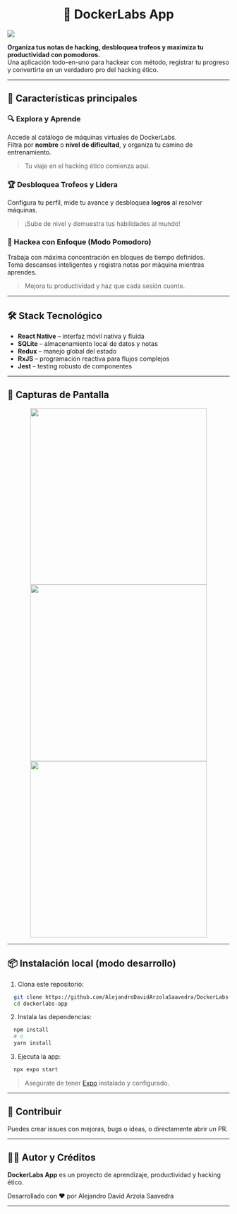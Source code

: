 <h1 align="center">🐳 DockerLabs App</h1>

<img src="https://i.imgur.com/MFBAi5h.png">

**Organiza tus notas de hacking, desbloquea trofeos y maximiza tu productividad con pomodoros.**  
Una aplicación todo-en-uno para hackear con método, registrar tu progreso y convertirte en un verdadero pro del hacking ético.

---

## 🚀 Características principales

### 🔍 Explora y Aprende
Accede al catálogo de máquinas virtuales de DockerLabs.  
Filtra por **nombre** o **nivel de dificultad**, y organiza tu camino de entrenamiento.  
> Tu viaje en el hacking ético comienza aquí.

### 🏆 Desbloquea Trofeos y Lidera
Configura tu perfil, mide tu avance y desbloquea **logros** al resolver máquinas.  
> ¡Sube de nivel y demuestra tus habilidades al mundo!

### 🧠 Hackea con Enfoque (Modo Pomodoro)
Trabaja con máxima concentración en bloques de tiempo definidos.  
Toma descansos inteligentes y registra notas por máquina mientras aprendes.  
> Mejora tu productividad y haz que cada sesión cuente.

---

## 🛠️ Stack Tecnológico

- **React Native** – interfaz móvil nativa y fluida
- **SQLite** – almacenamiento local de datos y notas
- **Redux** – manejo global del estado
- **RxJS** – programación reactiva para flujos complejos
- **Jest** – testing robusto de componentes

---

## 📱 Capturas de Pantalla

<div align="center">
  <img src="https://i.imgur.com/h2x1Ifw.png" height="400"> <img src="https://i.imgur.com/vX201lR.png" height="400"> <img src="https://i.imgur.com/YTNSEm8.png" height="400">
</div>

---

## 📦 Instalación local (modo desarrollo)

1. Clona este repositorio:

```bash
  git clone https://github.com/AlejandroDavidArzolaSaavedra/DockerLabs-React-Native-App
  cd dockerlabs-app
````

2. Instala las dependencias:

```bash
  npm install
  # o
  yarn install
```

3. Ejecuta la app:

```bash
  npx expo start
```

> Asegúrate de tener [Expo](https://docs.expo.dev/) instalado y configurado.

---

## 🙌 Contribuir

Puedes crear issues con mejoras, bugs o ideas, o directamente abrir un PR.

---

## 🧑‍💻 Autor y Créditos

**DockerLabs App** es un proyecto de aprendizaje, productividad y hacking ético.

Desarrollado con ❤️ por Alejandro David Arzola Saavedra

---
